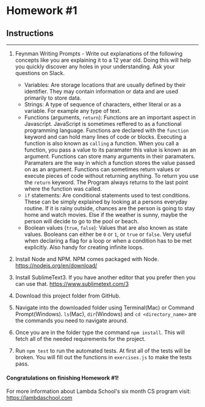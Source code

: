 # Homework #1

## Instructions
---
1. Feynman Writing Prompts - Write out explanations of the following concepts like you are explaining it to a 12 year old.  Doing this will help you quickly discover any holes in your understanding.  Ask your questions on Slack.
		
	* Variables: Are storage locations that are usually defined by their identifier. They may contain information or data and are used primarily to store data. 
	* Strings: A type of sequence of characters, either literal or as a variable. For example any type of text.
	* Functions (arguments, `return`): Functions are an important aspect in Javascript. JavaScript is sometimes reffered to as a functional programming language. Functions are declared with the `function` keyword and can hold many lines of code or blocks. Executing a function is also known as `calling` a function. When you call a function, you pass a value to its paramater this value is known as an argument. Functions can store many arguments in their paramaters. Paramaters are the way in which a function stores the value passed on as an argument. Functions can sometimes return values or execute pieces of code without returning anything. To return you use the `return` keyword. The Program always returns to the last point where the function was called.
	* `if` statements: Are conditional statements used to test conditions. These can be simply explained by looking at a persons everyday routine. If it is rainy outside, chances are the person is going to stay home and watch movies. Else if the weather is sunny, maybe the person will decide to go to the pool or beach. 
	* Boolean values (`true`, `false`): Values that are also known as state values. Booleans can either be `0` or `1`, or `true` or `false`. Very useful when declaring a flag for a loop or when a condition has to be met explicitly. Also handy for creating infinite loops.


2. Install Node and NPM.  NPM comes packaged with Node. https://nodejs.org/en/download/


3. Install SublimeText3.  If you have another editor that you prefer then you can use that. https://www.sublimetext.com/3


4. Download this project folder from GitHub.


5. Navigate into the downloaded folder using Terminal(Mac) or Command Prompt(Windows).  `ls`(Mac), `dir`(Windows) and `cd <directory_name>` are the commands you need to navigate around.


6. Once you are in the folder type the command `npm install`.  This will fetch all of the needed requirements for the project.


7. Run `npm test` to run the automated tests.  At first all of the tests will be broken.  You will fill out the functions in `exercises.js` to make the tests pass.




#### Congratulations on finishing Homework #1!

For more information about Lambda School's six month CS program visit: https://lambdaschool.com
